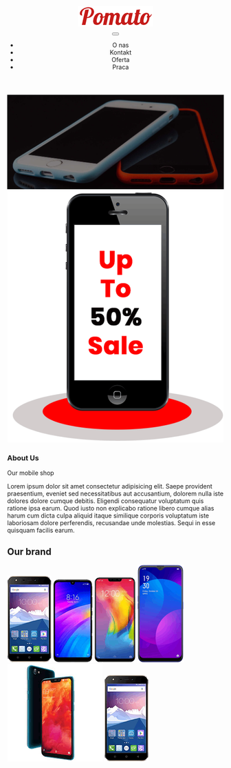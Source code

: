 <!DOCTYPE html>
<html lang="en">
<head>
    <meta charset="UTF-8">
    <meta name="viewport" content="width=device-width, initial-scale=1.0">
    <title>Main page</title>
    <link rel="stylesheet" href="styles/main.css">
</head>
<body>
<header>
<div class="container">
    <div class="containerLogo">
        <img class="containerLogo__pomatoLogo" src="images/logo.png" alt="Pomato Logo">
    </div>
    <div class="navContainer">
        <button class="hamburger" aria-label="Menu">
            <span class="hamburger__container" tabindex="-1">
                <span class="hamburger__bars">
                </span>
            </span>
        </button>
    </div>
        <div class="navList">
            <ul class="navList__list">
            <li><a href="#"></a>O nas</li>
            <li><a href="#"></a>Kontakt</li>
            <li><a href="#"></a>Oferta</li>
            <li><a href="#"></a>Praca</li>
            </ul>
        </div>
</div>
</header>
<main>
    <div class="slideContainer">
        <img class="slideContainer__slide" src="images\banner.jpg" alt="banner.jpg, here will be slide">
    </div>
    <div class="about">
        <img class="about__photo" src="images\about.png" alt="about phone image">
        <h3>About Us</h3>
        <span>Our mobile shop</span>
        <p>Lorem ipsum dolor sit amet consectetur adipisicing elit. Saepe provident praesentium, eveniet sed necessitatibus aut accusantium, dolorem nulla iste dolores dolore cumque debitis. Eligendi consequatur voluptatum quis ratione ipsa earum.
        Quod iusto non explicabo ratione libero cumque alias harum cum dicta culpa aliquid itaque similique corporis voluptatum iste laboriosam dolore perferendis, recusandae unde molestias. Sequi in esse quisquam facilis earum.</p>
    </div>
    <div class="ourBrand">
        <h2>Our brand</h2>
        <img class="ourBrand__images" src="images\1.png" alt="phone 1">
        <img class="ourBrand__images" src="images\2.png" alt="phone 2">
        <img class="ourBrand__images" src="images\3.png" alt="phone 3">
        <img class="ourBrand__images" src="images\4.png" alt="phone 4">
        <img class="ourBrand__images" src="images\5.png" alt="phone 5">
        <img class="ourBrand__images" src="images\1.png" alt="phone 6">
    </div>
</main>
<script type="text/javascript" src="scripts/hamburger.js"></script>
</body>
</html>